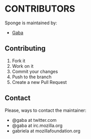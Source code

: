 # CONTRIBUTORS

Sponge is maintained by:

* [Gaba](https://github.com/gabelula)

## Contributing

1. Fork it
2. Work on it
3. Commit your changes
4. Push to the branch
5. Create a new Pull Request

## Contact

Please, ways to contact the maintainer:

- @gaba at twitter.com
- @gaba at irc.mozilla.org
- gabriela at mozillafoundation.org
